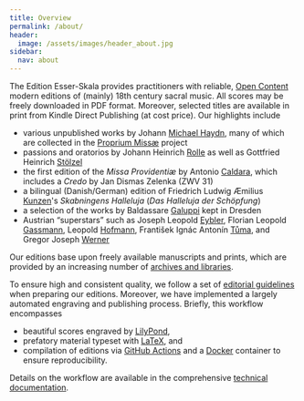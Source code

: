 ```yaml
---
title: Overview
permalink: /about/
header:
  image: /assets/images/header_about.jpg
sidebar:
  nav: about
---
```


The Edition Esser-Skala provides practitioners with reliable, [Open Content](https://opendefinition.org/od) modern editions of (mainly) 18th century sacral music. All scores may be freely downloaded in PDF format. Moreover, selected titles are available in print from Kindle Direct Publishing (at cost price). Our highlights include

- various unpublished works by Johann [Michael Haydn](/scores/johann-michael-haydn), many of which are collected in the [Proprium Missæ](/projects/haydn-m-proprium-missae/) project
- passions and oratorios by Johann Heinrich [Rolle](/scores/johann-heinrich-rolle) as well as Gottfried Heinrich [Stölzel](/scores/gottfried-heinrich-stoelzel)
- the first edition of the *Missa Providentiæ* by Antonio [Caldara](/scores/antonio-caldara), which includes a *Credo* by Jan Dismas Zelenka (ZWV 31)
- a bilingual (Danish/German) edition of Friedrich Ludwig Æmilius [Kunzen](/scores/friedrich-ludwig-aemilius-kunzen)'s *Skabningens Halleluja* (*Das Halleluja der Schöpfung*)
- a selection of the works by Baldassare [Galuppi](/scores/baldassare-galuppi) kept in Dresden
- Austrian “superstars” such as Joseph Leopold [Eybler](/scores/joseph-leopold-edler-von-eybler), Florian Leopold [Gassmann](/scores/florian-leopold-gassmann), Leopold [Hofmann](/scores/leopold-hofmann), František Ignác Antonín [Tůma](/scores/frantisek-ignac-antonin-tuma), and Gregor Joseph [Werner](/scores/gregor-joseph-werner)

Our editions base upon freely available manuscripts and prints, which are provided by an increasing number of [archives and libraries](sources-for-digital-versions).

To ensure high and consistent quality, we follow a set of [editorial guidelines](editorial-guidelines) when preparing our editions. Moreover, we have implemented a largely automated engraving and publishing process. Briefly, this workflow encompasses
- beautiful scores engraved by [LilyPond](https://lilypond.org),
- prefatory material typeset with [LaTeX](https://www.latex-project.org/), and
- compilation of editions via [GitHub Actions](https://github.com/features/actions) and a [Docker](https://www.docker.com/) container to ensure reproducibility.

Details on the workflow are available in the comprehensive [technical documentation](technical-documentation).

